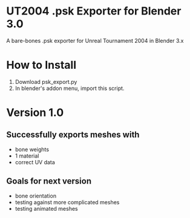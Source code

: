 # UT2004 .psk Exporter for Blender 3.0

A bare-bones .psk exporter for Unreal Tournament 2004 in Blender 3.x

# How to Install

1. Download psk_export.py
2. In blender's addon menu, import this script.

# Version 1.0

## Successfully exports meshes with

- bone weights
- 1 material
- correct UV data

## Goals for next version

- bone orientation
- testing against more complicated meshes
- testing animated meshes